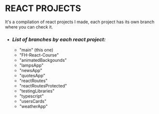 # REACT PROJECTS

It's a compilation of react projects I made, each project has its own branch where you can check it.

- ### *List of branches by each react project:*
    - "main" (this one)
    - "FH-React-Course"
    - "animatedBackgounds"
    - "lampsApp"
    - "newsApp"
    - "quotesApp"
    - "reactRoutes"
    - "reactRoutesProtected"
    - "testingLibraries"
    - "typescript"
    - "usersCards"
    - "weatherApp"
    
